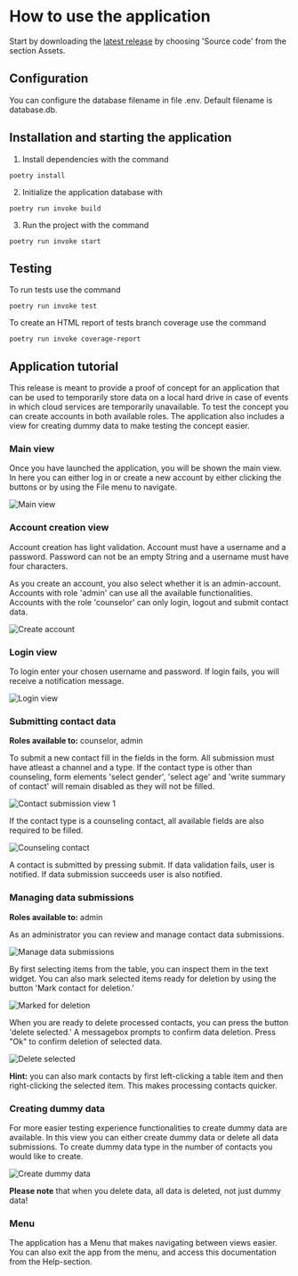 # How to use the application
Start by downloading the [latest release](https://github.com/heidi-holappa/ot-harjoitustyo/releases/tag/final-release) by choosing 'Source code' from the section Assets. 

## Configuration
You can configure the database filename in file .env. Default filename is database.db. 

## Installation and starting the application

1. Install dependencies with the command 
```
poetry install
```
2. Initialize the application database with
```
poetry run invoke build
```
3. Run the project with the command
```
poetry run invoke start
```

## Testing

To run tests use the command
```
poetry run invoke test
```
To create an HTML report of tests branch coverage use the command
```
poetry run invoke coverage-report
```

## Application tutorial

This release is meant to provide a proof of concept for an application that can be used to temporarily store data on a local hard drive in case of events in which cloud services are temporarily unavailable. To test the concept you can create accounts in both available roles. The application also includes a view for creating dummy data to make testing the concept easier. 

### Main view

Once you have launched the application, you will be shown the main view. In here you can either log in or create a new account by either clicking the buttons or by using the File menu to navigate. 

![Main view](/documentation/images/how-to-main-view.png)

### Account creation view

Account creation has light validation. Account must have a username and a password. Password can not be an empty String and a username must have four characters. 

As you create an account, you also select whether it is an admin-account. Accounts with role 'admin' can use all the available functionalities. Accounts with the role 'counselor' can only login, logout and submit contact data. 


![Create account](/documentation/images/how-to-create-account.png)


### Login view

To login enter your chosen username and password. If login fails, you will receive a notification message. 

![Login view](/documentation/images/how-to-login-view.png)

### Submitting contact data
**Roles available to:** counselor, admin

To submit a new contact fill in the fields in the form. All submission must have atleast a channel and a type. If the contact type is other than counseling, form elements 'select gender', 'select age' and 'write summary of contact' will remain disabled as they will not be filled. 

![Contact submission view 1](/documentation/images/how-to-counselor-view.png)

If the contact type is a counseling contact, all available fields are also required to be filled. 

![Counseling contact](/documentation/images/how-to-counseling-contact.png)

A contact is submitted by pressing submit. If data validation fails, user is notified. If data submission succeeds user is also notified. 


### Managing data submissions
**Roles available to:** admin

As an administrator you can review and manage contact data submissions. 

![Manage data submissions](/documentation/images/how-to-admin-view.png)

By first selecting items from the table, you can inspect them in the text widget. You can also mark selected items ready for deletion by using the button 'Mark contact for deletion.'  

![Marked for deletion](/documentation/images/how-to-admin-mark-and-delete.png)

When you are ready to delete processed contacts, you can press the button 'delete selected.' A messagebox prompts to confirm data deletion. Press "Ok" to confirm deletion of selected data. 

![Delete selected](/documentation/images/how-to-admin-confirm-delete.png)

**Hint:** you can also mark contacts by first left-clicking a table item and then right-clicking the selected item. This makes processing contacts quicker. 

### Creating dummy data

For more easier testing experience functionalities to create dummy data are available. In this view you can either create dummy data or delete all data submissions. To create dummy data type in the number of contacts you would like to create. 

![Create dummy data](/documentation/images/how-to-create-dummy-data.png)

**Please note** that when you delete data, all data is deleted, not just dummy data! 

### Menu
The application has a Menu that makes navigating between views easier. You can also exit the app from the menu, and access this documentation from the Help-section. 

